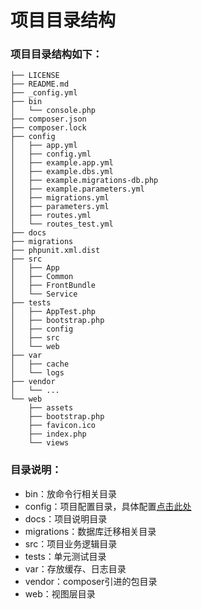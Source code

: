 # 项目目录结构

### 项目目录结构如下：

```
├── LICENSE
├── README.md
├── _config.yml
├── bin
│   └── console.php
├── composer.json
├── composer.lock
├── config
│   ├── app.yml
│   ├── config.yml
│   ├── example.app.yml
│   ├── example.dbs.yml
│   ├── example.migrations-db.php
│   ├── example.parameters.yml
│   ├── migrations.yml
│   ├── parameters.yml
│   ├── routes.yml
│   └── routes_test.yml
├── docs
├── migrations
├── phpunit.xml.dist
├── src
│   ├── App
│   ├── Common
│   ├── FrontBundle
│   └── Service
├── tests
│   ├── AppTest.php
│   ├── bootstrap.php
│   ├── config
│   ├── src
│   └── web
├── var
│   ├── cache
│   └── logs
├── vendor
│   └── ...
└── web
    ├── assets
    ├── bootstrap.php
    ├── favicon.ico
    ├── index.php
    └── views
```

### 目录说明：

* bin：放命令行相关目录
* config：项目配置目录，具体配置[点击此处](pei-zhi.md)
* docs：项目说明目录
* migrations：数据库迁移相关目录
* src：项目业务逻辑目录
* tests：单元测试目录
* var：存放缓存、日志目录
* vendor：composer引进的包目录
* web：视图层目录
